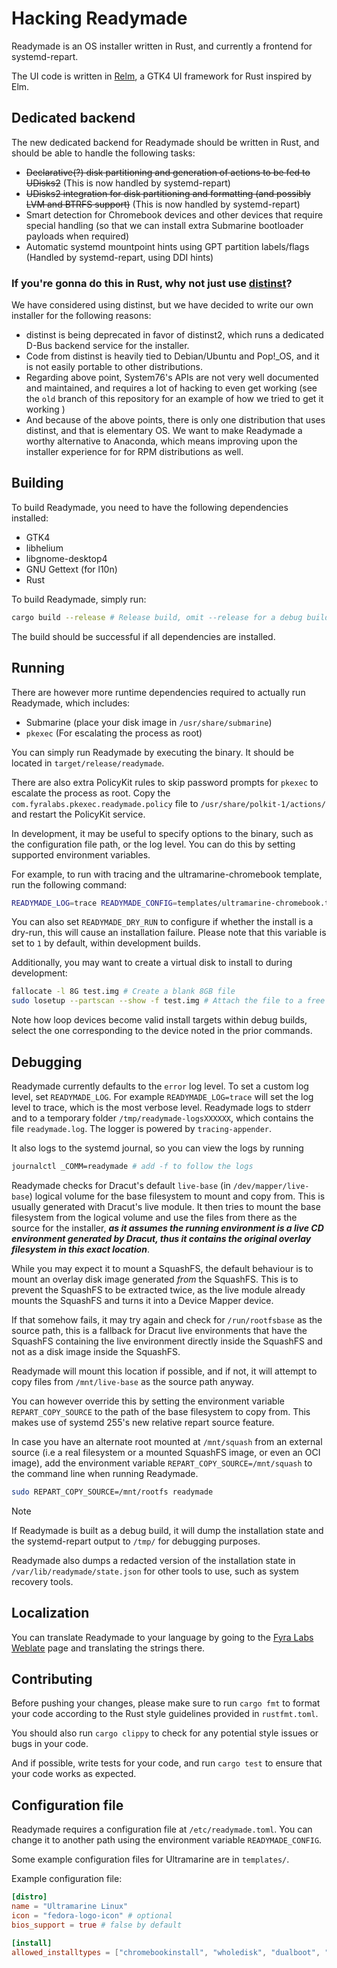 # Hacking Readymade

Readymade is an OS installer written in Rust, and currently a frontend for systemd-repart.

The UI code is written in [Relm](https://relm4.org/), a GTK4 UI framework for Rust inspired by Elm.

## Dedicated backend

The new dedicated backend for Readymade should be written in Rust, and should be able to handle the following tasks:

- ~~Declarative(?) disk partitioning and generation of actions to be fed to UDisks2~~ (This is now handled by systemd-repart)
- ~~UDisks2 integration for disk partitioning and formatting (and possibly LVM and BTRFS support)~~ (This is now handled by systemd-repart)
- Smart detection for Chromebook devices and other devices that require special handling (so that we can install extra Submarine bootloader payloads when required)
- Automatic systemd mountpoint hints using GPT partition labels/flags (Handled by systemd-repart, using DDI hints)

### If you're gonna do this in Rust, why not just use [distinst](https://github.com/pop-os/distinst)?

We have considered using distinst, but we have decided to write our own installer for the following reasons:

- distinst is being deprecated in favor of distinst2, which runs a dedicated D-Bus backend service for the installer.
- Code from distinst is heavily tied to Debian/Ubuntu and Pop!\_OS, and it is not easily portable to other distributions.
- Regarding above point, System76's APIs are not very well documented and maintained, and requires a lot of hacking to even get working (see the `old` branch of this repository for an example of how we tried to get it working
  )
- And because of the above points, there is only one distribution that uses distinst, and that is elementary OS. We want to make Readymade a worthy alternative to Anaconda, which means improving upon the installer experience for for RPM distributions as well.

## Building

To build Readymade, you need to have the following dependencies installed:

- GTK4
- libhelium
- libgnome-desktop4
- GNU Gettext (for l10n)
- Rust

To build Readymade, simply run:

```sh
cargo build --release # Release build, omit --release for a debug build with symbols and assertions
```

The build should be successful if all dependencies are installed.

## Running

There are however more runtime dependencies required to actually run Readymade, which includes:

- Submarine (place your disk image in `/usr/share/submarine`)
- `pkexec` (For escalating the process as root)

You can simply run Readymade by executing the binary. It should be located in `target/release/readymade`.

There are also extra PolicyKit rules to skip password prompts for `pkexec` to escalate the process as root.
Copy the `com.fyralabs.pkexec.readymade.policy` file to `/usr/share/polkit-1/actions/` and restart the PolicyKit service.

In development, it may be useful to specify options to the binary, such as the configuration file path, or the log level. You can do this by setting supported environment variables.

For example, to run with tracing and the ultramarine-chromebook template, run the following command:

```sh
READYMADE_LOG=trace READYMADE_CONFIG=templates/ultramarine-chromebook.toml cargo run
```

You can also set `READYMADE_DRY_RUN` to configure if whether the install is a dry-run, this will cause an installation failure.
Please note that this variable is set to `1` by default, within development builds.

Additionally, you may want to create a virtual disk to install to during development:

```sh
fallocate -l 8G test.img # Create a blank 8GB file
sudo losetup --partscan --show -f test.img # Attach the file to a free loop device, take note of the outputted device.
```

Note how loop devices become valid install targets within debug builds, select the one corresponding to the device noted in the prior commands.

## Debugging

Readymade currently defaults to the `error` log level. To set a custom log level, set `READYMADE_LOG`. For example `READYMADE_LOG=trace` will set the log level to trace, which is the most verbose level.
Readymade logs to stderr and to a temporary folder `/tmp/readymade-logsXXXXXX`, which contains the file `readymade.log`.
The logger is powered by `tracing-appender`.

It also logs to the systemd journal, so you can view the logs by running

```sh
journalctl _COMM=readymade # add -f to follow the logs
```

Readymade checks for Dracut's default `live-base` (in `/dev/mapper/live-base`) logical volume for the base filesystem to mount and copy from. This is usually generated with Dracut's live module. It then tries to mount the base filesystem from the logical volume and use the files from there as the source for the installer, **_as it assumes the running environment is a live CD environment generated by Dracut, thus it contains the original overlay filesystem in this exact location_**.

While you may expect it to mount a SquashFS, the default behaviour is to mount an overlay disk image generated _from_ the SquashFS. This is to prevent the SquashFS to be extracted twice, as the live module already mounts the SquashFS and turns it into a Device Mapper device.

If that somehow fails, it may try again and check for `/run/rootfsbase` as the source path, this is a fallback for Dracut live environments that have the SquashFS containing the live environment directly inside the SquashFS and not as a disk image inside the SquashFS.

Readymade will mount this location if possible, and if not, it will attempt to copy files from `/mnt/live-base` as the source path anyway.

You can however override this by setting the environment variable `REPART_COPY_SOURCE` to the path of the base filesystem to copy from. This makes use of systemd 255's new relative repart source feature.

In case you have an alternate root mounted at `/mnt/squash` from an external source (i.e a real filesystem or a mounted SquashFS image, or even an OCI image), add the environment variable `REPART_COPY_SOURCE=/mnt/squash` to the command line when running Readymade.

```sh
sudo REPART_COPY_SOURCE=/mnt/rootfs readymade
```

> [!NOTE]
> If Readymade is built as a debug build, it will dump the installation state and the systemd-repart output to `/tmp/` for debugging purposes.

Readymade also dumps a redacted version of the installation state in `/var/lib/readymade/state.json` for other tools to use, such as system
recovery tools.

## Localization

You can translate Readymade to your language by going to the [Fyra Labs Weblate](https://weblate.fyralabs.com/projects/tauOS/readymade/) page and translating the strings there.

## Contributing

Before pushing your changes, please make sure to run `cargo fmt` to format your code according to the Rust style guidelines provided in `rustfmt.toml`.

You should also run `cargo clippy` to check for any potential style issues or bugs in your code.

And if possible, write tests for your code, and run `cargo test` to ensure that your code works as expected.

## Configuration file

Readymade requires a configuration file at `/etc/readymade.toml`. You can change it to another path using the environment variable `READYMADE_CONFIG`.

Some example configuration files for Ultramarine are in `templates/`.

Example configuration file:

```toml
[distro]
name = "Ultramarine Linux"
icon = "fedora-logo-icon" # optional
bios_support = true # false by default

[install]
allowed_installtypes = ["chromebookinstall", "wholedisk", "dualboot", "custom"]
```
